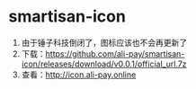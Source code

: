 # smartisan-icon

1. 由于锤子科技倒闭了，图标应该也不会再更新了
2. 下载：<https://github.com/ali-pay/smartisan-icon/releases/download/v0.0.1/official_url.7z>
3. 查看：<http://icon.ali-pay.online>
